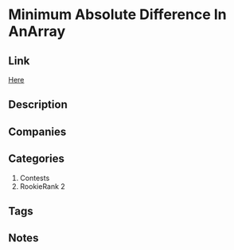 # Minimum Absolute Difference In AnArray

## Link

[Here](https://www.hackerrank.com/contests/rookierank-2/challenges/minimum-absolute-difference-in-an-array)

## Description

## Companies

## Categories

1. Contests
1. RookieRank 2

## Tags

## Notes